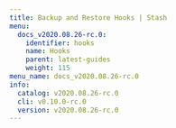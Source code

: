 ```yaml
---
title: Backup and Restore Hooks | Stash
menu:
  docs_v2020.08.26-rc.0:
    identifier: hooks
    name: Hooks
    parent: latest-guides
    weight: 115
menu_name: docs_v2020.08.26-rc.0
info:
  catalog: v2020.08.26-rc.0
  cli: v0.10.0-rc.0
  version: v2020.08.26-rc.0
---
```


